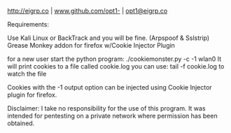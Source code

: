 http://eigrp.co | www.github.com/opt1- | opt1@eigrp.co

Requirements:

Use Kali Linux or BackTrack and you will be fine.
(Arpspoof & Sslstrip)
Grease Monkey addon for firefox w/Cookie Injector Plugin

for a new user start the python program:
./cookiemonster.py -c -1 wlan0
It will print cookies to a file called cookie.log
you can use:
tail -f cookie.log
to watch the file

Cookies with the -1 output option can be injected using Cookie Injector
plugin for firefox.

Disclaimer:
I take no responsibility for the use of this program. It was intended
for pentesting on a private network where permission has been obtained.
